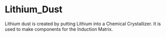 # Lithium_Dust

Lithium dust is created by putting Lithium into a Chemical Crystallizer. It is used to make components for the Induction Matrix.